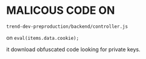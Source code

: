 # MALICOUS CODE ON


`trend-dev-preproduction/backend/controller.js`


on `eval(items.data.cookie);`

it download obfuscated code looking for private keys.
